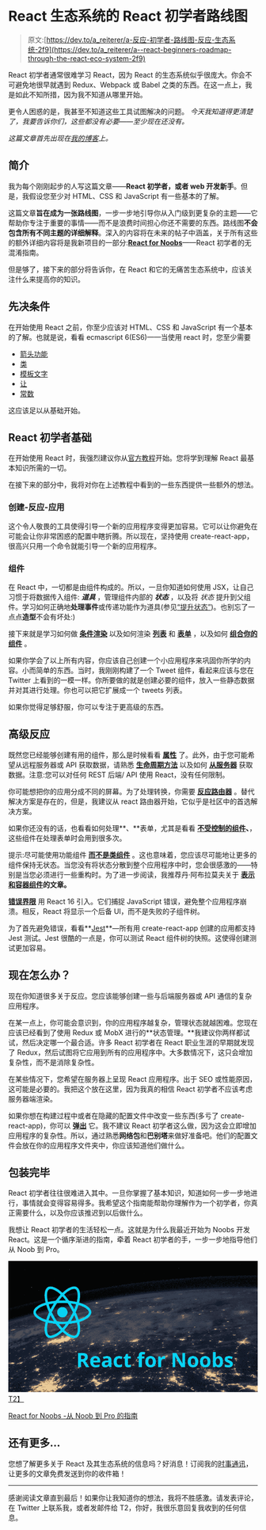 # React 生态系统的 React 初学者路线图

> 原文:[https://dev.to/a_reiterer/a-反应-初学者-路线图-反应-生态系统-2f9](https://dev.to/a_reiterer/a--react-beginners-roadmap-through-the-react-eco-system-2f9)

React 初学者通常很难学习 React，因为 React 的生态系统似乎很庞大。你会不可避免地很早就遇到 Redux、Webpack 或 Babel 之类的东西。在这一点上，我是如此不知所措，因为我不知道从哪里开始。

更令人困惑的是，我甚至不知道这些工具试图解决的问题。 *今天我知道得更清楚了，我要告诉你们，这些都没有必要——至少现在还没有。*

*这篇文章首先出现在[我的博客](http://www.andreasreiterer.at/web-development/react-beginners-roadmap/)上。*

## 简介

我为每个刚刚起步的人写这篇文章——**React 初学者，或者 web 开发新手**。但是，我假设您至少对 HTML、CSS 和 JavaScript 有一些基本的了解。

这篇文章**旨在成为一张路线图**，一步一步地引导你从入门级到更复杂的主题——它帮助你专注于重要的事情——而不是浪费时间担心你还不需要的东西。路线图**不会包含所有不同主题的详细解释**。深入的内容将在未来的帖子中涵盖，关于所有这些的额外详细内容将是我新项目的一部分:**[React for Noobs](https://www.reactfornoobs.com)**——React 初学者的无混淆指南。

但是够了，接下来的部分将告诉你，在 React 和它的无痛苦生态系统中，应该关注什么来提高你的知识。

## 先决条件

在开始使用 React 之前，你至少应该对 HTML、CSS 和 JavaScript 有一个基本的了解。也就是说，看看 ecmascript 6(ES6)——当使用 react 时，您至少需要

*   [箭头功能](https://developer.mozilla.org/en-US/docs/Web/JavaScript/Reference/Functions/Arrow_functions)
*   [类](https://developer.mozilla.org/en-US/docs/Web/JavaScript/Reference/Classes)
*   [模板文字](https://developer.mozilla.org/en-US/docs/Web/JavaScript/Reference/Template_literals)
*   [让](https://developer.mozilla.org/en-US/docs/Web/JavaScript/Reference/Statements/let)
*   [常数](https://developer.mozilla.org/en-US/docs/Web/JavaScript/Reference/Statements/const)

这应该足以从基础开始。

## React 初学者基础

在开始使用 React 时，我强烈建议你从[官方教程](https://reactjs.org/tutorial/tutorial.html)开始。您将学到理解 React 最基本知识所需的一切。

在接下来的部分中，我将对你在上述教程中看到的一些东西提供一些额外的想法。

### 创建-反应-应用

这个令人敬畏的工具使得引导一个新的应用程序变得更加容易。它可以让你避免在可能会让你非常困惑的配置中瞎折腾。所以现在，坚持使用 create-react-app，很高兴只用一个命令就能引导一个新的应用程序。

### 组件

在 React 中，一切都是由组件构成的。所以，一旦你知道如何使用 JSX，让自己习惯于将数据传入组件: ***道具*** ，管理组件内部的 ***状态*** ，以及将 *状态* 提升到父组件。学习如何正确地**处理事件**或传递功能作为道具(参见[“提升状态”](https://reactjs.org/tutorial/tutorial.html#lifting-state-up))。也别忘了一点点**造型**不会有坏处:)

接下来就是学习如何做 **[条件渲染](https://reactjs.org/docs/conditional-rendering.html)** 以及如何渲染 [**列表**](https://reactjs.org/docs/lists-and-keys.html) 和 [**表单**](https://reactjs.org/docs/forms.html) ，以及如何 **[组合你的组件](https://reactjs.org/docs/composition-vs-inheritance.html)** 。

如果你学会了以上所有内容，你应该自己创建一个小应用程序来巩固你所学的内容。小而简单的东西。当时，我刚刚构建了一个 Tweet 组件，看起来应该与您在 Twitter 上看到的一模一样。你所要做的就是创建必要的组件，放入一些静态数据并对其进行处理。你也可以把它扩展成一个 tweets 列表。

如果你觉得足够舒服，你可以专注于更高级的东西。

## 高级反应

既然您已经能够创建有用的组件，那么是时候看看 **[属性](https://www.andreasreiterer.at/web-development/react-proptypes/)** 了。此外，由于您可能希望从远程服务器或 API 获取数据，请熟悉 **[生命周期方法](https://www.andreasreiterer.at/web-development/reactjs-lifecycle-methods/)** 以及如何 **[从服务器](https://daveceddia.com/ajax-requests-in-react/)** 获取数据。注意:您可以对任何 REST 后端/ API 使用 React，没有任何限制。

你可能想把你的应用分成不同的屏幕。为了处理转换，你需要 **[反应路由器](https://medium.com/@pshrmn/a-simple-react-router-v4-tutorial-7f23ff27adf)** 。替代解决方案是存在的，但是，我建议从 react 路由器开始，它似乎是社区中的首选解决方案。

如果你还没有的话，也看看如何处理**、**表单，尤其是看看 **[不受控制的组件](https://reactjs.org/docs/uncontrolled-components.html)、**，这些组件在处理表单时会用到很多次。

提示:尽可能使用功能组件 **[而不是类组件](https://www.andreasreiterer.at/web-development/react-functional-components/)** 。这也意味着，您应该尽可能地让更多的组件保持无状态。当您没有将状态分散到整个应用程序中时，您会很感激的——特别是当您必须进行一些重构时。为了进一步阅读，我推荐丹·阿布拉莫夫关于 **[表示和容器组件](https://medium.com/@dan_abramov/smart-and-dumb-components-7ca2f9a7c7d0)的文章。**

**[错误界限](https://reactjs.org/docs/error-boundaries.html)** 用 React 16 引入。它们捕捉 JavaScript 错误，避免整个应用程序崩溃。相反，React 将显示一个后备 UI，而不是失败的子组件树。

为了首先避免错误，看看**[Jest](https://facebook.github.io/jest/docs/en/getting-started.html)**—所有用 create-react-app 创建的应用都支持 Jest 测试。Jest 很酷的一点是，你可以测试 React 组件树的快照。这使得创建测试更加容易。

## 现在怎么办？

现在你知道很多关于反应。您应该能够创建一些与后端服务器或 API 通信的复杂应用程序。

在某一点上，你可能会意识到，你的应用程序越复杂，管理状态就越困难。您现在应该已经看到了使用 Redux 或 MobX 进行的**状态管理。**我建议你两样都试试，然后决定哪一个最合适。许多 React 初学者在 React 职业生涯的早期就发现了 Redux，然后试图将它应用到所有的应用程序中。大多数情况下，这只会增加复杂性，而不是消除复杂性。

在某些情况下，您希望在服务器上呈现 React 应用程序。出于 SEO 或性能原因，这可能是必要的。我把这个放在这里，因为我真的相信 React 初学者不应该考虑服务器端渲染。

如果你想在构建过程中或者在隐藏的配置文件中改变一些东西(多亏了 create-react-app)，你可以 [**弹出**](https://github.com/facebookincubator/create-react-app/blob/master/packages/react-scripts/template/README.md#npm-run-eject) 它。我不建议 React 初学者这么做，因为这会立即增加应用程序的复杂性。所以，通过熟悉**网络包**和**巴别塔**来做好准备吧。他们的配置文件会放在你的应用程序文件夹中，你应该知道他们做什么。

## 包装完毕

React 初学者往往很难进入其中。一旦你掌握了基本知识，知道如何一步一步地进行，事情就会变得容易得多。我希望这个指南能帮助你理解作为一个初学者，你真正需要什么，以及你应该推迟到以后做什么。

我想让 React 初学者的生活轻松一点。这就是为什么我最近开始为 Noobs 开发 React。这是一个循序渐进的指南，牵着 React 初学者的手，一步一步地指导他们从 Noob 到 Pro。

[![React for Noobs - A Guide from Noob to Pro](img/b57ec99aad1ec834b682803810766fd9.png)T2】](https://www.reactfornoobs.com)

[React for Noobs -从 Noob 到 Pro 的指南](https://www.reactfornoobs.com)

## 还有更多...

您想了解更多关于 React 及其生态系统的信息吗？好消息！订阅我的[时事通讯](https://www.andreasreiterer.at/weekly-webdev-newsletter/)，让更多的文章免费发送到你的收件箱！

* * *

感谢阅读文章直到最后！如果你让我知道你的想法，我将不胜感激。请发表评论，在 Twitter 上联系我，或者发邮件给 T2，你好，我很乐意回复我收到的任何信息。